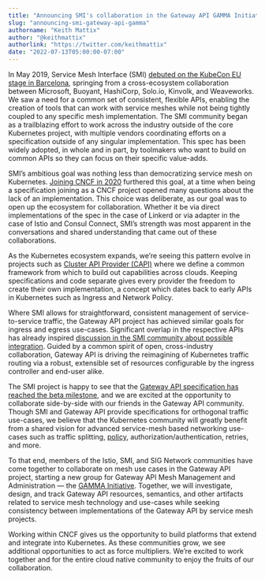 ```yaml
---
title: "Announcing SMI's collaboration in the Gateway API GAMMA Initiative"
slug: "announcing-smi-gateway-api-gamma"
authorname: "Keith Mattix"
author: "@keithmattix"
authorlink: "https://twitter.com/keithmattix"
date: "2022-07-13T05:00:00-07:00"
---
```


In May 2019, Service Mesh Interface (SMI) [debuted on the KubeCon EU stage in Barcelona](https://www.youtube.com/watch?v=gDLD8gyd7J8), springing from a cross-ecosystem collaboration between Microsoft, Buoyant, HashiCorp, Solo.io, Kinvolk, and Weaveworks. We saw a need for a common set of consistent, flexible APIs, enabling the creation of tools that can work with service meshes while not being tightly coupled to any specific mesh implementation. The SMI community began as a trailblazing effort to work across the industry outside of the core Kubernetes project, with multiple vendors coordinating efforts on a specification outside of any singular implementation. This spec has been widely adopted, in whole and in part, by toolmakers who want to build on common APIs so they can focus on their specific value-adds.

SMI’s ambitious goal was nothing less than democratizing service mesh on Kubernetes. [Joining CNCF in 2020](https://smi-spec.io/blog/smi-joins-cncf/) furthered this goal, at a time when being a specification joining as a CNCF project opened many questions about the lack of an implementation. This choice was deliberate, as our goal was to open up the ecosystem for collaboration. Whether it be via direct implementations of the spec in the case of Linkerd or via adapter in the case of Istio and Consul Connect, SMI’s strength was most apparent in the conversations and shared understanding that came out of these collaborations.

As the Kubernetes ecosystem expands, we’re seeing this pattern evolve in projects such as [Cluster API Provider (CAPI)](https://cluster-api.sigs.k8s.io/) where we define a common framework from which to build out capabilities across clouds. Keeping specifications and code separate gives every provider the freedom to create their own implementation, a concept which dates back to early APIs in Kubernetes such as Ingress and Network Policy.

Where SMI allows for straightforward, consistent management of service-to-service traffic, the Gateway API project has achieved similar goals for ingress and egress use-cases. Significant overlap in the respective APIs has already inspired [discussion in the SMI community about possible integration](https://github.com/servicemeshinterface/smi-spec/issues/249). Guided by a common spirit of open, cross-industry collaboration, Gateway API is driving the reimagining of Kubernetes traffic routing via a robust, extensible set of resources configurable by the ingress controller and end-user alike.

The SMI project is happy to see that the [Gateway API specification has reached the beta milestone](https://kubernetes.io/blog/2022/07/12/gateway-api-first-beta/), and we are excited at the opportunity to collaborate side-by-side with our friends in the Gateway API community. Though SMI and Gateway API provide specifications for orthogonal traffic use-cases, we believe that the Kubernetes community will greatly benefit from a shared vision for advanced service-mesh based networking use-cases such as traffic splitting, [policy](https://gateway-api.sigs.k8s.io/geps/gep-713/), authorization/authentication, retries, and more.

To that end, members of the Istio, SMI, and SIG Network communities have come together to collaborate on mesh use cases in the Gateway API project, starting a new group for Gateway API Mesh Management and Administration — the [GAMMA Initiative](https://gateway-api.sigs.k8s.io/contributing/gamma/). Together, we will investigate, design, and track Gateway API resources, semantics, and other
artifacts related to service mesh technology and use-cases while seeking consistency between implementations of the Gateway API by service mesh projects.

Working within CNCF gives us the opportunity to build platforms that extend and integrate into Kubernetes. As these communities grow, we see additional opportunities to act as force multipliers. We’re excited to work together and for the entire cloud native community to enjoy the fruits of our collaboration.
